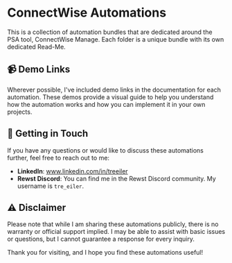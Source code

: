 # ConnectWise Automations

This is a collection of automation bundles that are dedicated around the PSA tool, ConnectWise Manage. Each folder is a unique bundle with its own dedicated Read-Me.

## 📹 Demo Links

Wherever possible, I've included demo links in the documentation for each automation. These demos provide a visual guide to help you understand how the automation works and how you can implement it in your own projects.

## 🤝 Getting in Touch

If you have any questions or would like to discuss these automations further, feel free to reach out to me:

- **LinkedIn**: www.linkedin.com/in/treeiler
- **Rewst Discord**: You can find me in the Rewst Discord community. My username is `tre_eiler`.

## ⚠️ Disclaimer

Please note that while I am sharing these automations publicly, there is no warranty or official support implied. I may be able to assist with basic issues or questions, but I cannot guarantee a response for every inquiry.

Thank you for visiting, and I hope you find these automations useful!
